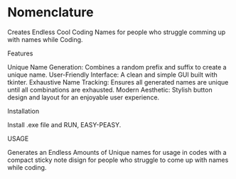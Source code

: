 # Nomenclature

Creates Endless Cool Coding Names for people who struggle comming up with names while Coding.

Features

Unique Name Generation: Combines a random prefix and suffix to create a unique name.
User-Friendly Interface: A clean and simple GUI built with tkinter.
Exhaustive Name Tracking: Ensures all generated names are unique until all combinations are exhausted.
Modern Aesthetic: Stylish button design and layout for an enjoyable user experience.

Installation


Install .exe file and RUN, EASY-PEASY.

USAGE

Generates an Endless Amounts of Unique names for usage in codes with a compact sticky note disign for people who struggle to come up with names while coding.
